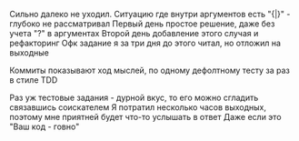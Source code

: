 Сильно далеко не уходил.
Ситуацию где внутри аргументов есть "{|}" - глубоко не рассматривал
Первый день простое решение, даже без учета "?" в аргументах
Второй день добавление этого случая и рефакторинг
Офк задание я за три дня до этого читал, но отложил на выходные

Коммиты показывают ход мыслей, по одному дефолтному тесту за раз в стиле TDD

Раз уж тестовые задания - дурной вкус, то его можно сгладить связавшись соискателем
Я потратил несколько часов выходных, поэтому мне приятней будет что-то услышать в ответ
Даже если это "Ваш код - говно"